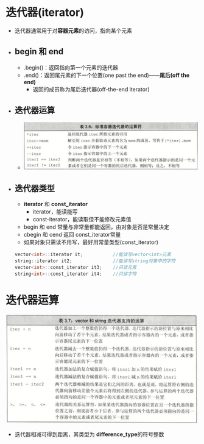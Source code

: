 # 迭代器(iterator)
- 迭代器通常用于对**容器元素**的访问，指向某个元素
- ## begin 和 end
  - .begin()：返回指向第一个元素的迭代器
  - .end()：返回尾元素的下一个位置(one past the end)——**尾后(off the end)**
    - 返回的成员称为尾后迭代器(off-the-end iterator)
- ## 迭代器运算
  - ![](images/2023-09-14-08-27-00.png)
- ## 迭代器类型
  - **iterator** 和 **const_iterator**
    - iterator，能读能写
    - const-iterator，能读取但不能修改元素值
  - begin 和 end 常量与非常量都能返回，由对象是否是常量决定
  - cbegin 和 cend 返回 const_iterator常量
  - 如果对象只需读不用写，最好用常量类型(const_iterator)
  ```c++
  vector<int>::iterator it;           //能读写vector<int>元素
  string::iterator it2;               //能读写string对象中的字符
  vector<int>::const_iterator it3;    //只读元素
  string<int>::const_iterator it4;    //只读字符
  ```
# 迭代器运算
![](images/2023-09-14-08-47-20.png)
- 迭代器相减可得到距离，其类型为 **difference_type**的符号整数